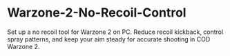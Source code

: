 # Warzone-2-No-Recoil-Control
Set up a no recoil tool for Warzone 2 on PC. Reduce recoil kickback, control spray patterns, and keep your aim steady for accurate shooting in COD Warzone 2.
